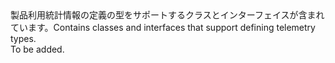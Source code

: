 <Namespace Name="Microsoft.ApplicationInsights.DataContracts">
  <Docs>
    <summary><span data-ttu-id="aca45-101">製品利用統計情報の定義の型をサポートするクラスとインターフェイスが含まれています。</span><span class="sxs-lookup"><span data-stu-id="aca45-101">Contains classes and interfaces that support defining telemetry types.</span></span></summary> 
    <remarks>To be added.</remarks>
  </Docs>
</Namespace>

